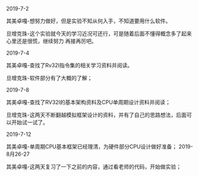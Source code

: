 2019-7-2

其美卓嘎-想努力做好，但是实验不知从何入手，不知道要用什么软件。

旦增克珠-这个实验就今天的学习近况可还行，可是随着后面不懂得概念多了起来心里还是很慌，继续努力 再接再厉吧。

2019-7-4

其美卓嘎-查找了Rv32I指令集的相关学习资料并阅读。

旦增克珠-软件部分有了大概的了解；

2019-7-8

其美卓嘎-查找了RV32I的基本架构资料及CPU单周期设计资料并阅读；

旦增克珠-这两天不断翻越模拟框架设计的资料，并有了自己的思路想法，后面可以开始试一试了。

2019-7-12

其美卓嘎-单周期CPU基本框架已经理清，为硬件部分CPU设计做好准备；
2019-8月26-27

其美卓嘎-这两天复习了一下之前的内容，通过看老师的代码，开始做实验；
